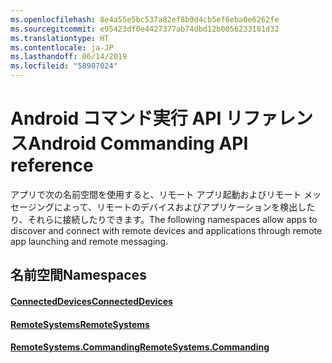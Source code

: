 ```yaml
---
ms.openlocfilehash: 8e4a55e5bc537a82ef8b9d4cb5ef6eba0e6262fe
ms.sourcegitcommit: e95423df0e4427377ab74dbd12b0056233181d32
ms.translationtype: HT
ms.contentlocale: ja-JP
ms.lasthandoff: 06/14/2019
ms.locfileid: "58907024"
---
```

# <a name="android-commanding-api-reference"></a><span data-ttu-id="c400c-101">Android コマンド実行 API リファレンス</span><span class="sxs-lookup"><span data-stu-id="c400c-101">Android Commanding API reference</span></span>

<span data-ttu-id="c400c-102">アプリで次の名前空間を使用すると、リモート アプリ起動およびリモート メッセージングによって、リモートのデバイスおよびアプリケーションを検出したり、それらに接続したりできます。</span><span class="sxs-lookup"><span data-stu-id="c400c-102">The following namespaces allow apps to discover and connect with remote devices and applications through remote app launching and remote messaging.</span></span>

## <a name="namespaces"></a><span data-ttu-id="c400c-103">名前空間</span><span class="sxs-lookup"><span data-stu-id="c400c-103">Namespaces</span></span>

#### <a name="connecteddeviceshttpsdocsmicrosoftcomjavaapicommicrosoftconnecteddevices"></a>[<span data-ttu-id="c400c-104">ConnectedDevices</span><span class="sxs-lookup"><span data-stu-id="c400c-104">ConnectedDevices</span></span>](https://docs.microsoft.com/java/api/com.microsoft.connecteddevices)
#### <a name="remotesystemshttpsdocsmicrosoftcomjavaapicommicrosoftconnecteddevicesremotesystems"></a>[<span data-ttu-id="c400c-105">RemoteSystems</span><span class="sxs-lookup"><span data-stu-id="c400c-105">RemoteSystems</span></span>](https://docs.microsoft.com/java/api/com.microsoft.connecteddevices.remotesystems)
#### <a name="remotesystemscommandinghttpsdocsmicrosoftcomjavaapicommicrosoftconnecteddevicesremotesystemscommanding"></a>[<span data-ttu-id="c400c-106">RemoteSystems.Commanding</span><span class="sxs-lookup"><span data-stu-id="c400c-106">RemoteSystems.Commanding</span></span>](https://docs.microsoft.com/java/api/com.microsoft.connecteddevices.remotesystems.commanding)